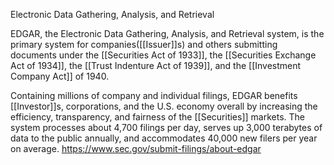 Electronic Data Gathering, Analysis, and Retrieval

EDGAR, the Electronic Data Gathering, Analysis, and Retrieval system, is the primary system for companies([[Issuer]]s) and others submitting documents under the [[Securities Act of 1933]], the [[Securities Exchange Act of 1934]], the [[Trust Indenture Act of 1939]], and the [[Investment Company Act]] of 1940. 

Containing millions of company and individual filings, EDGAR benefits [[Investor]]s, corporations, and the U.S. economy overall by increasing the efficiency, transparency, and fairness of the [[Securities]] markets. The system processes about 4,700 filings per day, serves up 3,000 terabytes of data to the public annually, and accommodates 40,000 new filers per year on average.
https://www.sec.gov/submit-filings/about-edgar